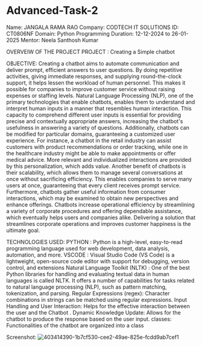 # Advanced-Task-2
Name: JANGALA RAMA RAO Company: CODTECH IT SOLUTIONS ID: CT0806NF Domain: Python Programming Duration: 12-12-2024 to 26-01-2025 Mentor: Neela Santhosh Kumar

OVERVEIW OF THE PROJECT
PROJECT : Creating a Simple chatbot

OBJECTIVE: Creating a chatbot aims to automate communication and deliver prompt, efficient answers to user questions. By doing repetitive activities, giving immediate responses, and supplying round-the-clock support, it helps lessen the workload of human personnel. This makes it possible for companies to improve customer service without raising expenses or staffing levels. Natural Language Processing (NLP), one of the primary technologies that enable chatbots, enables them to understand and interpret human inputs in a manner that resembles human interaction. This capacity to comprehend different user inputs is essential for providing precise and contextually appropriate answers, increasing the chatbot's usefulness in answering a variety of questions. Additionally, chatbots can be modified for particular domains, guaranteeing a customized user experience. For instance, a chatbot in the retail industry can assist customers with product recommendations or order tracking, while one in the healthcare industry might be able to make appointments or offer medical advice. More relevant and individualized interactions are provided by this personalization, which adds value. Another benefit of chatbots is their scalability, which allows them to manage several conversations at once without sacrificing efficiency. This enables companies to serve many users at once, guaranteeing that every client receives prompt service. Furthermore, chatbots gather useful information from consumer interactions, which may be examined to obtain new perspectives and enhance offerings. Chatbots increase operational efficiency by streamlining a variety of corporate procedures and offering dependable assistance, which eventually helps users and companies alike. Delivering a solution that streamlines corporate operations and improves customer happiness is the ultimate goal.

TECHNOLOGIES USED:
PYTHON : Python is a high-level, easy-to-read programming language used for web development, data analysis, automation, and more. VSCODE : Visual Studio Code (VS Code) is a lightweight, open-source code editor with support for debugging, version control, and extensions Natural Language Toolkit (NLTK) : One of the best Python libraries for handling and evaluating textual data in human languages is called NLTK. It offers a number of capabilities for tasks related to natural language processing (NLP), such as pattern matching, tokenization, and parsing. Regular Expressions (regex): Character combinations in strings can be matched using regular expressions. Input Handling and User Interaction: Helps for the effective interaction between the user and the Chatbot . Dynamic Knowledge Update: Allows for the chatbot to produce the response based on the user input. classes: Functionalities of the chatbot are organized into a class

Screenshot:
![403414390-1b7cf530-cee2-49ae-825e-fcdd9ab7cef1](https://github.com/user-attachments/assets/b7617e4b-d22f-4da1-beb1-68d734e9fed5)
